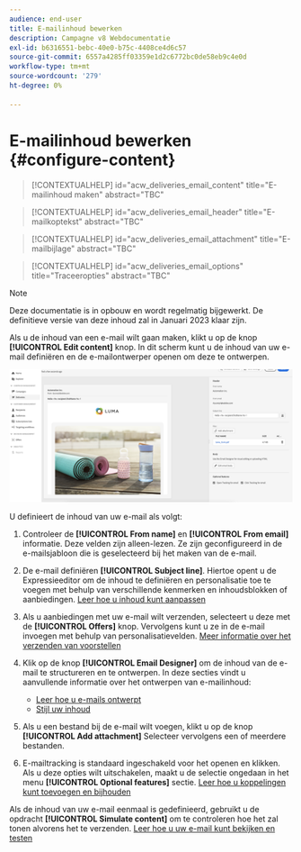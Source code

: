 ```yaml
---
audience: end-user
title: E-mailinhoud bewerken
description: Campagne v8 Webdocumentatie
exl-id: b6316551-bebc-40e0-b75c-4408ce4d6c57
source-git-commit: 6557a4285ff03359e1d2c6772bc0de58eb9c4e0d
workflow-type: tm+mt
source-wordcount: '279'
ht-degree: 0%

---
```


# E-mailinhoud bewerken {#configure-content}

>[!CONTEXTUALHELP]
>id="acw_deliveries_email_content"
>title="E-mailinhoud maken"
>abstract="TBC"

>[!CONTEXTUALHELP]
>id="acw_deliveries_email_header"
>title="E-mailkoptekst"
>abstract="TBC"

>[!CONTEXTUALHELP]
>id="acw_deliveries_email_attachment"
>title="E-mailbijlage"
>abstract="TBC"

>[!CONTEXTUALHELP]
>id="acw_deliveries_email_options"
>title="Traceeropties"
>abstract="TBC"

>[!NOTE]
>
>Deze documentatie is in opbouw en wordt regelmatig bijgewerkt. De definitieve versie van deze inhoud zal in Januari 2023 klaar zijn.

Als u de inhoud van een e-mail wilt gaan maken, klikt u op de knop **[!UICONTROL Edit content]** knop. In dit scherm kunt u de inhoud van uw e-mail definiëren en de e-mailontwerper openen om deze te ontwerpen.

![](assets/content-dashboard.png)

U definieert de inhoud van uw e-mail als volgt:

1. Controleer de **[!UICONTROL From name]** en **[!UICONTROL From email]** informatie. Deze velden zijn alleen-lezen. Ze zijn geconfigureerd in de e-mailsjabloon die is geselecteerd bij het maken van de e-mail.

1. De e-mail definiëren **[!UICONTROL Subject line]**. Hiertoe opent u de Expressieeditor om de inhoud te definiëren en personalisatie toe te voegen met behulp van verschillende kenmerken en inhoudsblokken of aanbiedingen. [Leer hoe u inhoud kunt aanpassen](../personalization/personalize.md)

1. Als u aanbiedingen met uw e-mail wilt verzenden, selecteert u deze met de **[!UICONTROL Offers]** knop. Vervolgens kunt u ze in de e-mail invoegen met behulp van personalisatievelden. [Meer informatie over het verzenden van voorstellen](offers.md)

1. Klik op de knop **[!UICONTROL Email Designer]** om de inhoud van de e-mail te structureren en te ontwerpen. In deze secties vindt u aanvullende informatie over het ontwerpen van e-mailinhoud:

   * [Leer hoe u e-mails ontwerpt](create-email-content.md)
   * [Stijl uw inhoud](get-started-email-style.md)

1. Als u een bestand bij de e-mail wilt voegen, klikt u op de knop **[!UICONTROL Add attachment]** Selecteer vervolgens een of meerdere bestanden.

   <!--limitation on size + number of files?-->

1. E-mailtracking is standaard ingeschakeld voor het openen en klikken. Als u deze opties wilt uitschakelen, maakt u de selectie ongedaan in het menu **[!UICONTROL Optional features]** sectie. [Leer hoe u koppelingen kunt toevoegen en bijhouden](message-tracking.md)

Als de inhoud van uw e-mail eenmaal is gedefinieerd, gebruikt u de opdracht **[!UICONTROL Simulate content]** om te controleren hoe het zal tonen alvorens het te verzenden. [Leer hoe u uw e-mail kunt bekijken en testen](../preview-test/preview-test.md)

<!-- show screenshot showing an email fully configured + highlight the simulate content button-->
